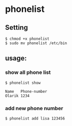 # phonelist

## Setting
```
$ chmod +x phonelist  
$ sudo mv phonelist /etc/bin
```

## usage:

### show all phone list
```
$ phonelist show  

Name   Phone-number  
Olarik 1234
```

### add new phone number
```
$ phonelist add lisa 123456
```

